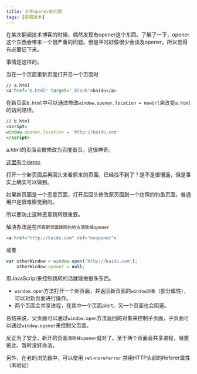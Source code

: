 ```yaml
---
title: 关于opener的问题
tags: [前端技术]
---
```


在某次翻阅技术博客的时候，偶然发现有opener这个东西。了解了一下，opener这个东西会带来一个很严重的问题。但是平时好像很少会谈及opener。所以觉得有必要记下来。

<!-- more -->

事情是这样的。

当在一个页面里新页面打开另一个页面时

```html
// a.html
<a href="b.html" target="_blank">baidu</a>
```

在新页面`b.html`中可以通过修改`window.opener.location = newUrl`来改变`a.html`的访问路径。

```html
// b.html
<script>
window.opener.location = 'http://baidu.com'
</script>
```

a.html的页面会被修改为百度首页。这很神奇。

[这里有个demo](http://keenwon.com/demo/201603/noopener.html)

打开一个新页面后再回头来看原来的页面，已经找不到了？是不是很懵逼，但是事实上确实可以做到。

如果新页面是一个恶意页面，打开后回头修改原页面到一个仿照的钓鱼页面，普通用户是很难察觉到的。

所以要防止这种恶意跳转很重要。

解决办法是在`所有新页面跳转的地方清除掉opener`

```html
<a href="http://baidu.com" ref="noopener">
```

或者

``` javascript
var otherWindow = window.open('http://baidu.com');
    otherWindow.opener = null;
```

用JavaScript来控制跳转的话就能做很多东西。

* `window.open`方法打开一个新页面，并返回新页面的`window对象`（部分属性），可以对新页面进行操作。
* 两个页面会共享进程，在其中一个页面alert，另一个页面也会阻塞。

总结来说，父页面可以通过`window.open`方法返回的对象来控制子页面，子页面可以通过`window.opener`来控制父页面。

反正为了安全，新开的页面`清除掉opener`就对了。至于两个页面会共享进程，阻塞彼此，暂时没好办法。

另外，在老的浏览器中，可以使用 `rel=noreferrer` 禁用HTTP头部的Referer属性（未验证）